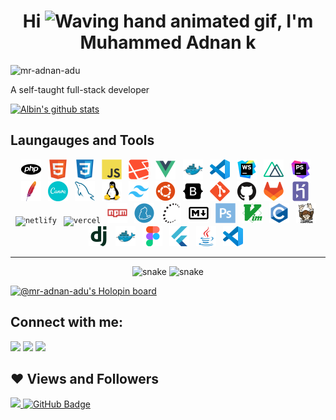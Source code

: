 <h1 align="center">Hi <img src="https://raw.githubusercontent.com/nixin72/nixin72/master/wave.gif" 
         alt="Waving hand animated gif"
         height="45"
         width="45" />, I'm Muhammed Adnan k</h1>

<img src="https://komarev.com/ghpvc/?username=mr-adnan-adu&label=Profile%20views&color=0e75b6&style=flat" alt="mr-adnan-adu" /> 

A self-taught full-stack developer

[![Albin's github stats](https://github-readme-stats.vercel.app/api?username=mr-adnan-adu&count_private=true&show_icons=true&theme=highcontrast)](https://github.com/mr-adnan-adu/github-readme-stats)

## Laungauges and Tools

<p align="center">
<code><img src="https://raw.githubusercontent.com/devicons/devicon/master/icons/php/php-plain.svg" alt="php" width="32" height="32"/> </code>
<code><img src="https://raw.githubusercontent.com/devicons/devicon/master/icons/html5/html5-original.svg" alt="html5" width="32" height="32"/> </code>
<code><img src="https://raw.githubusercontent.com/devicons/devicon/master/icons/css3/css3-original.svg" alt="css3" width="32" height="32"/> </code>
<code><img src="https://raw.githubusercontent.com/devicons/devicon/master/icons/javascript/javascript-original.svg" alt="javascript" width="32" height="32"/> </code>
<code><img src="https://raw.githubusercontent.com/devicons/devicon/master/icons/laravel/laravel-plain.svg" alt="laravel" width="32" height="32"/> </code>
<code><img src="https://raw.githubusercontent.com/devicons/devicon/master/icons/vuejs/vuejs-original.svg" alt="vuejs" width="32" height="32"/> </code>
<code><img src="https://raw.githubusercontent.com/devicons/devicon/master/icons/docker/docker-original.svg" alt="docker" width="32" height="32"/> </code>
<code><img src="https://raw.githubusercontent.com/devicons/devicon/master/icons/vscode/vscode-original.svg" alt="vscode" width="32" height="32"/> </code>
<code><img src="https://raw.githubusercontent.com/devicons/devicon/master/icons/webstorm/webstorm-original.svg" alt="webstorm" width="32" height="32"/> </code>
<code><img src="https://raw.githubusercontent.com/devicons/devicon/master/icons/nuxtjs/nuxtjs-original.svg" alt="nuxtjs" width="32" height="32"/> </code>
<code><img src="https://raw.githubusercontent.com/devicons/devicon/master/icons/phpstorm/phpstorm-original.svg" alt="phpstorm" width="32" height="32"/> </code>
<code><img src="https://raw.githubusercontent.com/devicons/devicon/master/icons/apache/apache-original.svg" alt="apache" width="32" height="32"/> </code>
<code><img src="https://raw.githubusercontent.com/devicons/devicon/master/icons/canva/canva-original.svg" alt="docker" width="32" height="32"/> </code>
<code><img src="https://raw.githubusercontent.com/devicons/devicon/master/icons/mysql/mysql-original.svg" alt="mysql" width="32" height="32"/> </code>
<code><img src="https://raw.githubusercontent.com/devicons/devicon/master/icons/linux/linux-original.svg" alt="linux" width="32" height="32"/> </code>
<code><img src="https://raw.githubusercontent.com/devicons/devicon/master/icons/tailwindcss/tailwindcss-plain.svg" alt="tailwindcss" width="32" height="32"/> </code>
<code><img src="https://raw.githubusercontent.com/devicons/devicon/master/icons/ubuntu/ubuntu-plain.svg" alt="ubuntu" width="32" height="32"/> </code>
<code><img src="https://raw.githubusercontent.com/devicons/devicon/master/icons/bootstrap/bootstrap-plain.svg" alt="bootstrap" width="32" height="32"/> </code>
<code><img src="https://raw.githubusercontent.com/devicons/devicon/master/icons/git/git-original.svg" alt="git" width="32" height="32"/> </code>
<code><img src="https://raw.githubusercontent.com/devicons/devicon/master/icons/github/github-original.svg" alt="github" width="32" height="32"/> </code>
<code><img src="https://raw.githubusercontent.com/devicons/devicon/master/icons/gitlab/gitlab-original.svg" alt="gitlab" width="32" height="32"/> </code>
<code><img src="https://raw.githubusercontent.com/devicons/devicon/master/icons/heroku/heroku-plain.svg" alt="vuejs" width="32" height="32"/> </code>
<code><img src="https://www.vectorlogo.zone/logos/netlify/netlify-icon.svg" alt="netlify" width="32" height="32"/> </code>
<code><img src="https://www.svgrepo.com/show/327408/logo-vercel.svg" alt="vercel" width="32" height="32"/> </code>
<code><img src="https://raw.githubusercontent.com/devicons/devicon/master/icons/npm/npm-original-wordmark.svg" alt="npm" width="32" height="32"/> </code>
<code><img src="https://raw.githubusercontent.com/devicons/devicon/master/icons/yarn/yarn-original.svg" alt="yarn" width="32" height="32"/> </code>
<code><img src="https://raw.githubusercontent.com/devicons/devicon/master/icons/ssh/ssh-original.svg" alt="ssh" width="32" height="32"/> </code>
<code><img src="https://raw.githubusercontent.com/devicons/devicon/master/icons/markdown/markdown-original.svg" alt="markdown" width="32" height="32"/> </code>
<code><img src="https://raw.githubusercontent.com/devicons/devicon/master/icons/photoshop/photoshop-plain.svg" alt="photoshop" width="32" height="32"/> </code>
<code><img src="https://raw.githubusercontent.com/devicons/devicon/master/icons/vim/vim-plain.svg" alt="vim" width="32" height="32"/> </code>
<code><img src="https://raw.githubusercontent.com/devicons/devicon/master/icons/c/c-original.svg" alt="c" width="32" height="32"/> </code>
<code><img src="https://raw.githubusercontent.com/devicons/devicon/master/icons/composer/composer-original.svg" alt="composer" width="32" height="32"/> </code>
<code><img src="https://raw.githubusercontent.com/devicons/devicon/master/icons/django/django-plain.svg" alt="django" width="32" height="32"/> </code>
<code><img src="https://raw.githubusercontent.com/devicons/devicon/master/icons/docker/docker-original.svg" alt="docker" width="32" height="32"/> </code>
<code><img src="https://raw.githubusercontent.com/devicons/devicon/master/icons/figma/figma-original.svg" alt="figma" width="32" height="32"/> </code>
<code><img src="https://raw.githubusercontent.com/devicons/devicon/master/icons/flutter/flutter-original.svg" alt="flutter" width="32" height="32"/> </code>
<code><img src="https://raw.githubusercontent.com/devicons/devicon/master/icons/java/java-original.svg" alt="java" width="32" height="32"/> </code>
<code><img src="https://raw.githubusercontent.com/devicons/devicon/master/icons/vscode/vscode-original.svg" alt="vscode" width="32" height="32"/> </code>
</p>

<hr>

<p align="center">
  <img src="https://github-readme-streak-stats.herokuapp.com/?user=mr-adnan-adu&theme=blue-green" alt="snake"></center>
  <img src="https://github.com/mr-adnan-adu/mr-adnan-adu/raw/output/github-contribution-grid-snake.svg" alt="snake"></center>
</p>

[![@mr-adnan-adu's Holopin board](https://holopin.me/mr-adnan-adu)](https://holopin.io/@mr-adnan-adu)

## Connect with me:
<p align="left">

<a href = "https://twitter.com/MR_ADNAN_ADU"><img src="https://img.icons8.com/fluent/48/000000/twitter.png"/></a>
<a href = "https://www.instagram.com/a.d_n_a.n/"><img src="https://img.icons8.com/fluent/48/000000/instagram-new.png"/></a>
<a href = "https://www.youtube.com/@malayalamebooks"><img src="https://img.icons8.com/color/48/000000/youtube-play.png"/></a>

</p>

## ❤ Views and Followers
<a href="https://github.com/Meghna-DAS/github-profile-views-counter">
    <img src="https://komarev.com/ghpvc/?username=SubhamRaoniar28">
</a>
<a href="https://github.com/mr-adnan-adu?tab=followers"><img src="https://img.shields.io/github/followers/mr-adnan-adu?label=Followers&style=social" alt="GitHub Badge"></a>
